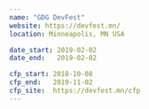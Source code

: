 ```yaml
---
name: "GDG DevFest"
website: https://devfest.mn/
location: Minneapolis, MN USA

date_start: 2019-02-02
date_end:   2019-02-02

cfp_start: 2018-10-08
cfp_end:   2019-11-02 
cfp_site:  https://devfest.mn/cfp
---
```

